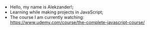 - Hello, my name is Alekzander!;
- Learning while making projects in JavaScript;
- The course I am currently watching: https://www.udemy.com/course/the-complete-javascript-course/

<!---
F4HH0oF/F4HH0oF is a ✨ special ✨ repository because its `README.md` (this file) appears on your GitHub profile.
You can click the Preview link to take a look at your changes.
--->
